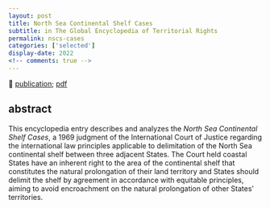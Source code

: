 ```yaml
---
layout: post
title: North Sea Continental Shelf Cases
subtitle: in The Global Encyclopedia of Territorial Rights
permalink: nscs-cases
categories: ['selected']
display-date: 2022
<!-- comments: true -->
---
```


🔗 <a href="https://link.springer.com/referenceworkentry/10.1007/978-3-319-68846-6_581-1">publication</a>; <a href="/assets/nscs-pdf">pdf</a>

<h2>abstract</h2>
This encyclopedia entry describes and analyzes the <i>North Sea Continental Shelf Cases</i>, a 1969 judgment of the International Court of Justice regarding the international law principles applicable to delimitation of the North Sea continental shelf between three adjacent States. The Court held coastal States have an inherent right to the area of the continental shelf that constitutes the natural prolongation of their land territory and States should delimit the shelf by agreement in accordance with equitable principles, aiming to avoid encroachment on the natural prolongation of other States' territories.
